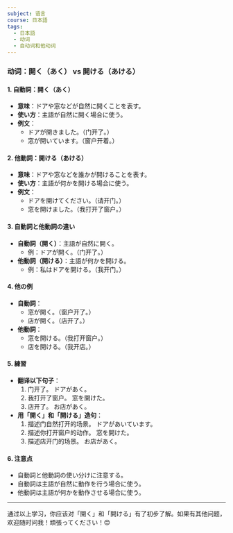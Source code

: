 ```yaml
---
subject: 语言
course: 日本語
tags:
  - 日本語
  - 动词
  - 自动词和他动词
---
```


### 动词：開く（あく） vs 開ける（あける）

#### 1. **自動詞：開く（あく）**
   - **意味**：ドアや窓などが自然に開くことを表す。
   - **使い方**：主語が自然に開く場合に使う。
   - **例文**：
     - ドアが開きました。（门开了。）
     - 窓が開いています。（窗户开着。）

#### 2. **他動詞：開ける（あける）**
   - **意味**：ドアや窓などを誰かが開けることを表す。
   - **使い方**：主語が何かを開ける場合に使う。
   - **例文**：
     - ドアを開けてください。（请开门。）
     - 窓を開けました。（我打开了窗户。）

#### 3. **自動詞と他動詞の違い**
   - **自動詞（開く）**：主語が自然に開く。
     - 例：ドアが開く。（门开了。）
   - **他動詞（開ける）**：主語が何かを開ける。
     - 例：私はドアを開ける。（我开门。）

#### 4. **他の例**
   - **自動詞**：
     - 窓が開く。（窗户开了。）
     - 店が開く。（店开了。）
   - **他動詞**：
     - 窓を開ける。（我打开窗户。）
     - 店を開ける。（我开店。）

#### 5. **練習**
   - **翻译以下句子**：
     1. 门开了。
	     ドアがあく。
     2. 我打开了窗户。
	     窓を開けた。
     3. 店开了。
		    お店があく。
   - **用「開く」和「開ける」造句**：
     1. 描述门自然打开的场景。
	     ドアがあいています。
     2. 描述你打开窗户的动作。
	     窓を開けた。
     3. 描述店开门的场景。
	     お店があく。

#### 6. **注意点**
   - 自動詞と他動詞の使い分けに注意する。
   - 自動詞は主語が自然に動作を行う場合に使う。
   - 他動詞は主語が何かを動作させる場合に使う。

---

通过以上学习，你应该对「開く」和「開ける」有了初步了解。如果有其他问题，欢迎随时问我！頑張ってください！😊